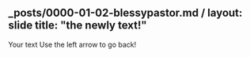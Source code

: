 _posts/0000-01-02-blessypastor.md
/
layout: slide
title: "the newly text!"
---
Your text
Use the left arrow to go back!
